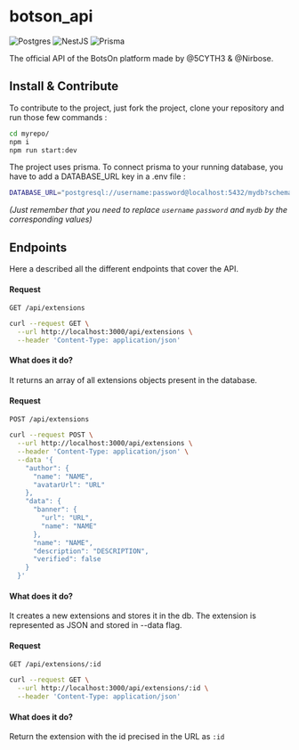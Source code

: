 # botson_api

![Postgres](https://img.shields.io/badge/postgres-%23316192.svg?style=for-the-badge&logo=postgresql&logoColor=white)
![NestJS](https://img.shields.io/badge/nestjs-%23E0234E.svg?style=for-the-badge&logo=nestjs&logoColor=white)
![Prisma](https://img.shields.io/badge/Prisma-3982CE?style=for-the-badge&logo=Prisma&logoColor=white)

The official API of the BotsOn platform made by @5CYTH3 & @Nirbose.

## Install & Contribute

To contribute to the project, just fork the project, clone your repository and run those few commands :

```bash
cd myrepo/
npm i
npm run start:dev
```

The project uses prisma. To connect prisma to your running database, you have to add a DATABASE_URL key in a .env file :

```bash
DATABASE_URL="postgresql://username:password@localhost:5432/mydb?schema=public"
```

_(Just remember that you need to replace `username` `password` and `mydb` by the corresponding values)_

## Endpoints

Here a described all the different endpoints that cover the API.

#### Request

`GET /api/extensions`

```bash
curl --request GET \
  --url http://localhost:3000/api/extensions \
  --header 'Content-Type: application/json'
```

#### What does it do?

It returns an array of all extensions objects present in the database.

#### Request

`POST /api/extensions`

```bash
curl --request POST \
  --url http://localhost:3000/api/extensions \
  --header 'Content-Type: application/json' \
  --data '{
    "author": {
      "name": "NAME",
      "avatarUrl": "URL"
    },
    "data": {
      "banner": {
        "url": "URL",
        "name": "NAME"
      },
      "name": "NAME",
      "description": "DESCRIPTION",
      "verified": false
    }
  }'
```

#### What does it do?

It creates a new extensions and stores it in the db. The extension is represented as JSON and stored in --data flag.

#### Request

`GET /api/extensions/:id`

```bash
curl --request GET \
  --url http://localhost:3000/api/extensions/:id \
  --header 'Content-Type: application/json'
```

#### What does it do?

Return the extension with the id precised in the URL as `:id`
